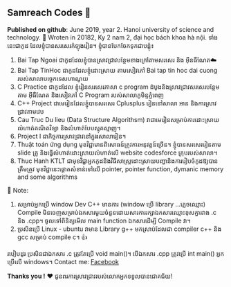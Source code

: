## Samreach Codes 🥇

**Published on github**: June 2019, year 2. Hanoi university of science and technology.
🚀 Wroten in 20182, Ky 2 nam 2, đại học bách khoa hà nội.
ទាំងនេះជាកូដ ដែលខ្ញុំបានសរសេរកំឡុងរៀន។ ខ្ញុំបានបែកចែកទុកជាបន្តុំ៖
  1. Bai Tap Ngoai ជាកូដដែលខ្ញុំបានស្រាវជ្រាវបន្ថែមខាងក្រៅតាមសរសេរ និង អ៊ីនធឺណែត​ ☁️
  2. Bai Tap TinHoc ជាកូដដែលខ្ញុំដោះស្រាយ តាមសៀវភៅ Bai tap tin hoc dai cuong របស់សាលាបច្ចេកទេសហាណូយ
  3. C Practice ជាកូដដែល ខ្ញុំរៀនសរសេរភាសា c program ដំបូងនិងសា្រវជ្រាវសរសេរបន្ថែមតាម អ៊ីធឺណែត និងសៀវភៅ C Program របស់សាលាភូមិន្ទភ្នំពេញ
  4. C++ Project ជាមេរៀនដែលខ្ញុំបានសរសេរ Cplusplus រៀននៅសាលា អាន និងការស្រាវជ្រាវតាមវេប
  5. Cau Truc Du lieu (Data Structure Algorithsm) វាជាមេរៀនសម្រាប់ការដោះស្រាយ លំហាត់គណិតវិទ្យា និងលំហាត់បែបស្មុគស្មាញ។
  6. Project I ជាកិច្ចការស្រាវជ្រាវនៅក្នុងសាលារៀន។
  7. Thuật toán ứng dụng មុខវិជ្ជាមានពិសោធន៍ត្រូវការអនុវត្តន៍ច្រើន។ ខ្ញុំបានសរសេររៀនតាម slide គ្រូ និងធ្វើលំហាត់ដោះស្រាយលំហាត់លើ website codesforce គ្រុបរបស់សាលា។
  8. Thuc Hanh KTLT ជាមុខវិជ្ជាអ្នកកូដនិងវិធីសាស្ត្រដោះស្រាយបញ្ហានិងការរៀបចំកូដឱ្យបានត្រឹមត្រូវ មុខវិជ្ជានេះផ្តោតសំខាន់ទៅលើ pointer, pointer function, dymanic memory and some algorithms


📑 Note:
  1. សម្រាប់អ្នកប្រើ window Dev C++ មានការ (window ប្រើ library ...ភ្លេចឈ្មោះ) Compile មិនចេញសម្រាប់ឯកសារមួយចំនួនដោយសារការរក្សាឯកសារឈ្មោះខុសគ្នារវាង .c និង .cpp។ ចូលទៅពិនិត្យមើល main function ឯកសារដើម្បី Compile វា។ 
  2. ​ប្រសិនប្រើ Linux - ubuntu វាមាន Library g++ មកស្រាប់ដែលជា ​compiler c++​ និង ​gcc សម្រាប់​ compile​ c។ 👍

  របៀបដូរ ប្រសិនជាឯកសារ .c ត្រូវតែប្រើ void main()។ បើ​ឯកសារ .cpp ត្រូវប្រើ int main() អ្នកប្រើលើ windows។
Contact me: [Facebook](https://facebook.com/yan.samreach)

**Thanks you !** ❤️ ជូនពរការស្រាវជា្រវរបស់លោកអ្នកទទួលបានជោគជ័យ!